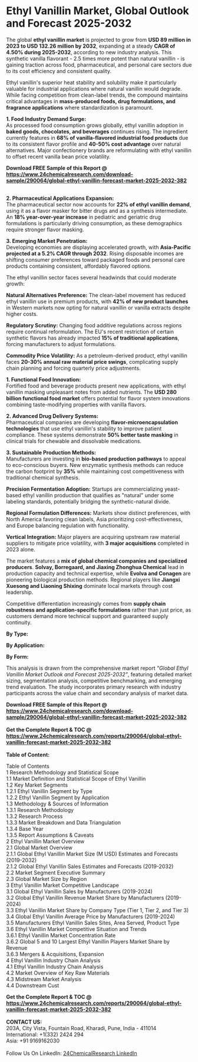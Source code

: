 <h1>Ethyl Vanillin Market, Global Outlook and Forecast 2025-2032</h1><p>The global <strong>ethyl vanillin market</strong> is projected to grow from <strong>USD 89 million in 2023 to USD 132.26 million by 2032</strong>, expanding at a steady <strong>CAGR of 4.50% during 2025-2032</strong>, according to new industry analysis. This synthetic vanilla flavorant - 2.5 times more potent than natural vanillin - is gaining traction across food, pharmaceutical, and personal care sectors due to its cost efficiency and consistent quality.</p><p>Ethyl vanillin's superior heat stability and solubility make it particularly valuable for industrial applications where natural vanillin would degrade. While facing competition from clean-label trends, the compound maintains critical advantages in <strong>mass-produced foods, drug formulations, and fragrance applications</strong> where standardization is paramount.</p><p><strong>1. Food Industry Demand Surge:</strong><br>
As processed food consumption grows globally, ethyl vanillin adoption in <strong>baked goods, chocolates, and beverages</strong> continues rising. The ingredient currently features in <strong>68% of vanilla-flavored industrial food products</strong> due to its consistent flavor profile and <strong>40-50% cost advantage</strong> over natural alternatives. Major confectionery brands are reformulating with ethyl vanillin to offset recent vanilla bean price volatility.</p><div><b>Download FREE Sample of this Report @ 
            <a href="https://www.24chemicalresearch.com/download-sample/290064/global-ethyl-vanillin-forecast-market-2025-2032-382">
            https://www.24chemicalresearch.com/download-sample/290064/global-ethyl-vanillin-forecast-market-2025-2032-382</a></b></div><br><p><strong>2. Pharmaceutical Applications Expansion:</strong><br>
The pharmaceutical sector now accounts for <strong>22% of ethyl vanillin demand</strong>, using it as a flavor masker for bitter drugs and as a synthesis intermediate. An <strong>18% year-over-year increase</strong> in pediatric and geriatric drug formulations is particularly driving consumption, as these demographics require stronger flavor masking.</p><p><strong>3. Emerging Market Penetration:</strong><br>
Developing economies are displaying accelerated growth, with <strong>Asia-Pacific projected at a 5.2% CAGR through 2032</strong>. Rising disposable incomes are shifting consumer preferences toward packaged foods and personal care products containing consistent, affordably flavored options.</p><p>The ethyl vanillin sector faces several headwinds that could moderate growth:</p><p><strong>Natural Alternatives Preference:</strong> The clean-label movement has reduced ethyl vanillin use in premium products, with <strong>42% of new product launches</strong> in Western markets now opting for natural vanillin or vanilla extracts despite higher costs.</p><p><strong>Regulatory Scrutiny:</strong> Changing food additive regulations across regions require continual reformulation. The EU's recent restriction of certain synthetic flavors has already impacted <strong>15% of traditional applications</strong>, forcing manufacturers to adjust formulations.</p><p><strong>Commodity Price Volatility:</strong> As a petroleum-derived product, ethyl vanillin faces <strong>20-30% annual raw material price swings</strong>, complicating supply chain planning and forcing quarterly price adjustments.</p><p><strong>1. Functional Food Innovation:</strong><br>
Fortified food and beverage products present new applications, with ethyl vanillin masking unpleasant notes from added nutrients. The <strong>USD 280 billion functional food market</strong> offers potential for flavor system innovations combining taste-modifying properties with vanilla flavors.</p><p><strong>2. Advanced Drug Delivery Systems:</strong><br>
Pharmaceutical companies are developing <strong>flavor-microencapsulation technologies</strong> that use ethyl vanillin's stability to improve patient compliance. These systems demonstrate <strong>50% better taste masking</strong> in clinical trials for chewable and dissolvable medications.</p><p><strong>3. Sustainable Production Methods:</strong><br>
Manufacturers are investing in <strong>bio-based production pathways</strong> to appeal to eco-conscious buyers. New enzymatic synthesis methods can reduce the carbon footprint by <strong>35%</strong> while maintaining cost competitiveness with traditional chemical synthesis.</p><p><strong>Precision Fermentation Adoption:</strong> Startups are commercializing yeast-based ethyl vanillin production that qualifies as "natural" under some labeling standards, potentially bridging the synthetic-natural divide.</p><p><strong>Regional Formulation Differences:</strong> Markets show distinct preferences, with North America favoring clean labels, Asia prioritizing cost-effectiveness, and Europe balancing regulation with functionality.</p><p><strong>Vertical Integration:</strong> Major players are acquiring upstream raw material suppliers to mitigate price volatility, with <strong>3 major acquisitions</strong> completed in 2023 alone.</p><p>The market features a <strong>mix of global chemical companies and specialized producers</strong>. <strong>Solvay, Borregaard, and Jiaxing Zhonghua Chemical</strong> lead in production capacity and technical expertise, while <strong>Evolva and Conagen</strong> are pioneering biological production methods. Regional players like <strong>Jiangxi Xuesong and Liaoning Shixing</strong> dominate local markets through cost leadership.</p><p>Competitive differentiation increasingly comes from <strong>supply chain robustness and application-specific formulations</strong> rather than just price, as customers demand more technical support and guaranteed supply continuity.</p><p><strong>By Type:</strong></p><p><strong>By Application:</strong></p><p><strong>By Form:</strong></p><p>This analysis is drawn from the comprehensive market report <em>"Global Ethyl Vanillin Market Outlook and Forecast 2025-2032"</em>, featuring detailed market sizing, segmentation analysis, competitive benchmarking, and emerging trend evaluation. The study incorporates primary research with industry participants across the value chain and secondary analysis of market data.</p><div><b>Download FREE Sample of this Report @ 
            <a href="https://www.24chemicalresearch.com/download-sample/290064/global-ethyl-vanillin-forecast-market-2025-2032-382">
            https://www.24chemicalresearch.com/download-sample/290064/global-ethyl-vanillin-forecast-market-2025-2032-382</a></b></div><br><div><b>Get the Complete Report & TOC @ 
            <a href="https://www.24chemicalresearch.com/reports/290064/global-ethyl-vanillin-forecast-market-2025-2032-382">
            https://www.24chemicalresearch.com/reports/290064/global-ethyl-vanillin-forecast-market-2025-2032-382</a></b></div><br>
            <b>Table of Content:</b><p>Table of Contents<br />
1 Research Methodology and Statistical Scope<br />
1.1 Market Definition and Statistical Scope of Ethyl Vanillin<br />
1.2 Key Market Segments<br />
1.2.1 Ethyl Vanillin Segment by Type<br />
1.2.2 Ethyl Vanillin Segment by Application<br />
1.3 Methodology & Sources of Information<br />
1.3.1 Research Methodology<br />
1.3.2 Research Process<br />
1.3.3 Market Breakdown and Data Triangulation<br />
1.3.4 Base Year<br />
1.3.5 Report Assumptions & Caveats<br />
2 Ethyl Vanillin Market Overview<br />
2.1 Global Market Overview<br />
2.1.1 Global Ethyl Vanillin Market Size (M USD) Estimates and Forecasts (2019-2032)<br />
2.1.2 Global Ethyl Vanillin Sales Estimates and Forecasts (2019-2032)<br />
2.2 Market Segment Executive Summary<br />
2.3 Global Market Size by Region<br />
3 Ethyl Vanillin Market Competitive Landscape<br />
3.1 Global Ethyl Vanillin Sales by Manufacturers (2019-2024)<br />
3.2 Global Ethyl Vanillin Revenue Market Share by Manufacturers (2019-2024)<br />
3.3 Ethyl Vanillin Market Share by Company Type (Tier 1, Tier 2, and Tier 3)<br />
3.4 Global Ethyl Vanillin Average Price by Manufacturers (2019-2024)<br />
3.5 Manufacturers Ethyl Vanillin Sales Sites, Area Served, Product Type<br />
3.6 Ethyl Vanillin Market Competitive Situation and Trends<br />
3.6.1 Ethyl Vanillin Market Concentration Rate<br />
3.6.2 Global 5 and 10 Largest Ethyl Vanillin Players Market Share by Revenue<br />
3.6.3 Mergers & Acquisitions, Expansion<br />
4 Ethyl Vanillin Industry Chain Analysis<br />
4.1 Ethyl Vanillin Industry Chain Analysis<br />
4.2 Market Overview of Key Raw Materials<br />
4.3 Midstream Market Analysis<br />
4.4 Downstream Cust</p><div><b>Get the Complete Report & TOC @ 
            <a href="https://www.24chemicalresearch.com/reports/290064/global-ethyl-vanillin-forecast-market-2025-2032-382">
            https://www.24chemicalresearch.com/reports/290064/global-ethyl-vanillin-forecast-market-2025-2032-382</a></b></div><br><b>CONTACT US:</b><br>
            203A, City Vista, Fountain Road, Kharadi, Pune, India - 411014<br>
            International: +1(332) 2424 294<br>
            Asia: +91 9169162030 <br><br>
            Follow Us On LinkedIn: <a href="https://www.linkedin.com/company/24chemicalresearch/">24ChemicalResearch LinkedIn</a>